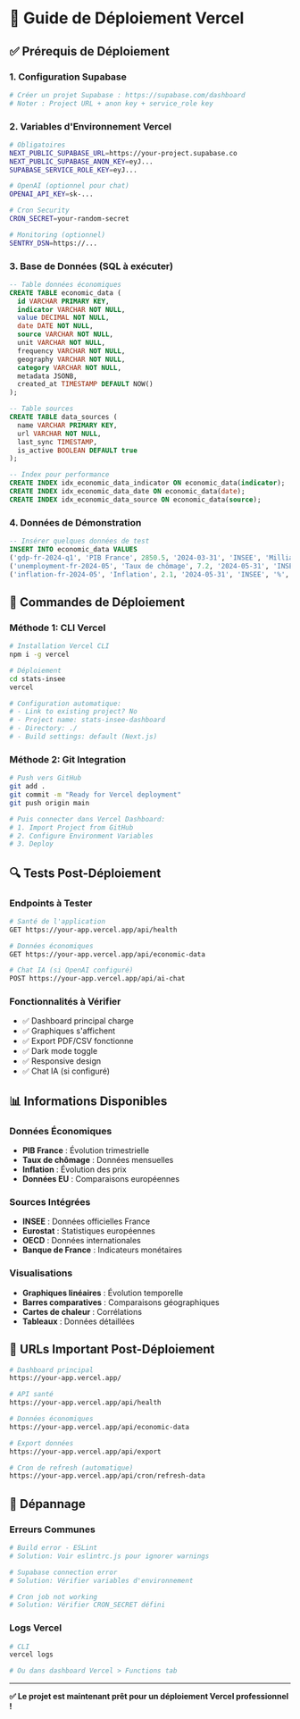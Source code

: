 # 🚀 Guide de Déploiement Vercel

## ✅ Prérequis de Déploiement

### 1. Configuration Supabase
```bash
# Créer un projet Supabase : https://supabase.com/dashboard
# Noter : Project URL + anon key + service_role key
```

### 2. Variables d'Environnement Vercel
```bash
# Obligatoires
NEXT_PUBLIC_SUPABASE_URL=https://your-project.supabase.co
NEXT_PUBLIC_SUPABASE_ANON_KEY=eyJ...
SUPABASE_SERVICE_ROLE_KEY=eyJ...

# OpenAI (optionnel pour chat)
OPENAI_API_KEY=sk-...

# Cron Security
CRON_SECRET=your-random-secret

# Monitoring (optionnel)
SENTRY_DSN=https://...
```

### 3. Base de Données (SQL à exécuter)
```sql
-- Table données économiques
CREATE TABLE economic_data (
  id VARCHAR PRIMARY KEY,
  indicator VARCHAR NOT NULL,
  value DECIMAL NOT NULL,
  date DATE NOT NULL,
  source VARCHAR NOT NULL,
  unit VARCHAR NOT NULL,
  frequency VARCHAR NOT NULL,
  geography VARCHAR NOT NULL,
  category VARCHAR NOT NULL,
  metadata JSONB,
  created_at TIMESTAMP DEFAULT NOW()
);

-- Table sources
CREATE TABLE data_sources (
  name VARCHAR PRIMARY KEY,
  url VARCHAR NOT NULL,
  last_sync TIMESTAMP,
  is_active BOOLEAN DEFAULT true
);

-- Index pour performance
CREATE INDEX idx_economic_data_indicator ON economic_data(indicator);
CREATE INDEX idx_economic_data_date ON economic_data(date);
CREATE INDEX idx_economic_data_source ON economic_data(source);
```

### 4. Données de Démonstration
```sql
-- Insérer quelques données de test
INSERT INTO economic_data VALUES
('gdp-fr-2024-q1', 'PIB France', 2850.5, '2024-03-31', 'INSEE', 'Milliards €', 'QUARTERLY', 'France', 'GDP', '{}'),
('unemployment-fr-2024-05', 'Taux de chômage', 7.2, '2024-05-31', 'INSEE', '%', 'MONTHLY', 'France', 'UNEMPLOYMENT', '{}'),
('inflation-fr-2024-05', 'Inflation', 2.1, '2024-05-31', 'INSEE', '%', 'MONTHLY', 'France', 'INFLATION', '{}');
```

## 🚀 Commandes de Déploiement

### Méthode 1: CLI Vercel
```bash
# Installation Vercel CLI
npm i -g vercel

# Déploiement
cd stats-insee
vercel

# Configuration automatique:
# - Link to existing project? No
# - Project name: stats-insee-dashboard  
# - Directory: ./
# - Build settings: default (Next.js)
```

### Méthode 2: Git Integration
```bash
# Push vers GitHub
git add .
git commit -m "Ready for Vercel deployment"
git push origin main

# Puis connecter dans Vercel Dashboard:
# 1. Import Project from GitHub
# 2. Configure Environment Variables
# 3. Deploy
```

## 🔍 Tests Post-Déploiement

### Endpoints à Tester
```bash
# Santé de l'application
GET https://your-app.vercel.app/api/health

# Données économiques
GET https://your-app.vercel.app/api/economic-data

# Chat IA (si OpenAI configuré)
POST https://your-app.vercel.app/api/ai-chat
```

### Fonctionnalités à Vérifier
- ✅ Dashboard principal charge
- ✅ Graphiques s'affichent
- ✅ Export PDF/CSV fonctionne
- ✅ Dark mode toggle
- ✅ Responsive design
- ✅ Chat IA (si configuré)

## 📊 Informations Disponibles

### Données Économiques
- **PIB France** : Évolution trimestrielle
- **Taux de chômage** : Données mensuelles
- **Inflation** : Évolution des prix
- **Données EU** : Comparaisons européennes

### Sources Intégrées
- **INSEE** : Données officielles France
- **Eurostat** : Statistiques européennes  
- **OECD** : Données internationales
- **Banque de France** : Indicateurs monétaires

### Visualisations
- **Graphiques linéaires** : Évolution temporelle
- **Barres comparatives** : Comparaisons géographiques
- **Cartes de chaleur** : Corrélations
- **Tableaux** : Données détaillées

## 🎯 URLs Important Post-Déploiement

```bash
# Dashboard principal
https://your-app.vercel.app/

# API santé
https://your-app.vercel.app/api/health

# Données économiques
https://your-app.vercel.app/api/economic-data

# Export données
https://your-app.vercel.app/api/export

# Cron de refresh (automatique)
https://your-app.vercel.app/api/cron/refresh-data
```

## 🔧 Dépannage

### Erreurs Communes
```bash
# Build error - ESLint
# Solution: Voir eslintrc.js pour ignorer warnings

# Supabase connection error  
# Solution: Vérifier variables d'environnement

# Cron job not working
# Solution: Vérifier CRON_SECRET défini
```

### Logs Vercel
```bash
# CLI
vercel logs

# Ou dans dashboard Vercel > Functions tab
```

---

**✅ Le projet est maintenant prêt pour un déploiement Vercel professionnel !**